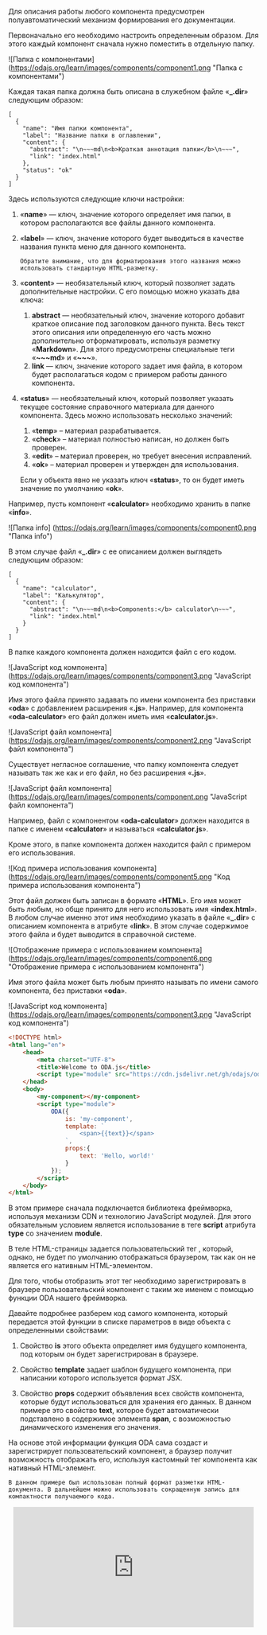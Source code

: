 
Для описания работы любого компонента предусмотрен полуавтоматический механизм формирования его документации.

Первоначально его необходимо настроить определенным образом. Для этого каждый компонент сначала нужно поместить в отдельную папку.

![Папка с компонентами] (https://odajs.org/learn/images/components/component1.png "Папка с компонентами")

Каждая такая папка должна быть описана в служебном файле «**_.dir**» следующим образом:

```text md
[
  {
    "name": "Имя папки компонента",
    "label": "Название папки в оглавлении",
    "content": {
      "abstract": "\n~~~md\n<b>Краткая аннотация папки</b>\n~~~",
      "link": "index.html"
    },
    "status": "ok"
  }
]
```

Здесь используются следующие ключи настройки:

1. «**name**» — ключ, значение которого определяет имя папки, в котором располагаются все файлы данного компонента.

1. «**label**» — ключ, значение которого будет выводиться в качестве названия пункта меню для данного компонента.

    ```info _hideGutter
    Обратите внимание, что для форматирования этого названия можно использовать стандартную HTML-разметку.
    ```

1. «**content**» —  необязательный ключ, который позволяет задать дополнительные настройки. С его помощью можно указать два ключа:
    1. **abstract** — необязательный ключ, значение которого добавит краткое описание под заголовком данного пункта. Весь текст этого описания или определенную его часть можно дополнительно отформатировать, используя разметку «**Markdown**». Для этого предусмотрены специальные теги «**~~~md**» и «**~~~**».
    1. **link** — ключ, значение которого задает имя файла, в котором будет располагаться кодом с примером работы данного компонента.

1. «**status**» — необязательный ключ, который позволяет указать текущее состояние справочного материала для данного компонента. Здесь можно использовать несколько значений:

    1. «**temp**» – материал разрабатывается.
    1. «**check**» – материал полностью написан, но должен быть проверен.
    1. «**edit**» – материал проверен, но требует внесения исправлений.
    1. «**ok**» – материал проверен и утвержден для использования.

    Если у объекта явно не указать ключ «**status**», то он будет иметь значение по умолчанию «**ok**».

Например, пусть компонент «**calculator**» необходимо хранить в папке «**info**».

![Папка info] (https://odajs.org/learn/images/components/component0.png "Папка info")

В этом случае файл «**_.dir**» с ее описанием должен выглядеть следующим образом:

```text md
[
  {
    "name": "calculator",
    "label": "Калькулятор",
    "content": {
      "abstract": "\n~~~md\n<b>Components:</b> calculator\n~~~",
      "link": "index.html"
    }
  }
]
```

В папке каждого компонента должен находится файл с его кодом.

![JavaScript код компонента] (https://odajs.org/learn/images/components/component3.png "JavaScript код компонента")

Имя этого файла принято задавать по имени компонента без приставки «**oda**» с добавлением расширения «**.js**». Например, для компонента «**oda-calculator**» его файл должен иметь имя «**calculator.js**».

![JavaScript файл компонента] (https://odajs.org/learn/images/components/component2.png "JavaScript файл компонента")

Существует негласное соглашение, что папку компонента следует называть так же как и его файл, но без расширения «**.js**».

![JavaScript файл компонента] (https://odajs.org/learn/images/components/component.png "JavaScript файл компонента")



Например, файл с компонентом «**oda-calculator**» должен находится в папке с именем «**calculator**» и называться «**calculator.js**».

Кроме этого, в папке компонента должен находится файл с примером его использования.

![Код примера использования компонента] (https://odajs.org/learn/images/components/component5.png "Код примера использования компонента")

Этот файл должен быть записан в формате «**HTML**». Его имя может быть любым, но обще принято для него использовать имя «**index.html**». В любом случае именно этот имя необходимо указать в файле «**_.dir**» с описанием компонента в атрибуте «**link**». В этом случае содержимое этого файла и будет выводится в справочной системе.

![Отображение примера с использованием компонента] (https://odajs.org/learn/images/components/component6.png "Отображение примера с использованием компонента")




Имя этого файла может быть любым принято называть по имени самого компонента, без приставки «**oda**».

![JavaScript код компонента] (https://odajs.org/learn/images/components/component3.png "JavaScript код компонента")

```html run_line_edit
<!DOCTYPE html>
<html lang="en">
    <head>
        <meta charset="UTF-8">
        <title>Welcome to ODA.js</title>
        <script type="module" src="https://cdn.jsdelivr.net/gh/odajs/oda/oda.js"></script>
    </head>
    <body>
        <my-component></my-component>
        <script type="module">
            ODA({
                is: 'my-component',
                template: `
                    <span>{{text}}</span>
                `,
                props:{
                    text: 'Hello, world!'
                }
            });
        </script>
    </body>
</html>
```

В этом примере сначала подключается библиотека фреймворка, используя механизм CDN и технологию JavaScript модулей. Для этого обязательным условием является использование в теге **script** атрибута **type** со значением **module**.

В теле HTML-страницы задается пользовательский тег <my-component>, который, однако, не будет по умолчанию отображаться браузером, так как он не является его нативным HTML-элементом.

Для того, чтобы отобразить этот тег необходимо зарегистрировать в браузере пользовательский компонент с таким же именем с помощью функции ODA нашего фреймворка.

Давайте подробнее разберем код самого компонента, который передается этой функции в списке параметров в виде объекта с определенными свойствами:

1. Свойство **is** этого объекта определяет имя будущего компонента, под которым он будет зарегистрирован в браузере.

1. Свойство **template** задает шаблон будущего компонента, при написании которого используется формат JSX.

1. Свойство **props** содержит объявления всех свойств компонента, которые будут использоваться для хранения его данных. В данном примере это свойство **text**, которое будет автоматически подставлено в содержимое элемента **span**, с возможностью динамического изменения его значения.

На основе этой информации функция ODA сама создаст и зарегистрирует пользовательский компонент, а браузер получит возможность отображать его, используя кастомный тег компонента как нативный HTML-элемент.

```info_md
В данном примере был использован полный формат разметки HTML-документа. В дальнейшем можно использовать сокращенную запись для компактности получаемого кода.
```

<div style="position:relative;padding-bottom:48%; margin:10px">
    <iframe src="https://www.youtube.com/embed/GpyzBM5bKQ8?start=0" frameborder="0" allow="accelerometer; autoplay; encrypted-media; gyroscope; picture-in-picture" allowfullscreen
    style="position:absolute;width:100%;height:100%;"></iframe>
</div>
